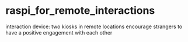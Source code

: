 # raspi_for_remote_interactions
interaction device: two kiosks in remote locations encourage strangers to have a positive engagement with each other
